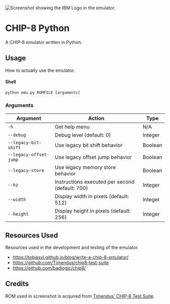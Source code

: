 ![Screenshot showing the IBM Logo in the emulator.](https://github.com/user-attachments/assets/5e3f1507-bfd3-474e-92f8-c6faf5c71a34)

# CHIP-8 Python
A CHIP-8 emulator written in Python.

## Usage
How to actually use the emulator.
#### Shell
```
python emu.py ROMFILE [arguments]
```
### Arguments
|Argument|Action|Type|
|-|-|-|
|`-h`|Get help menu|N/A|
|`--debug`|Debug level (default: 0)|Integer|
|`--legacy-bit-shift`|Use legacy bit shift behavior|Boolean|
|`--legacy-offset-jump`|Use legacy offset jump behavior|Boolean|
|`--legacy-store`|Use legacy memory store behavior|Boolean|
|`--hz`|Instructions executed per second (default: 700)|Integer|
|`--width`|Display width in pixels (default: 512)|Integer|
|`--height`|Display height in pixels (default: 256)|Integer|

## Resources Used
Resources used in the development and testing of the emulator.
- https://tobiasvl.github.io/blog/write-a-chip-8-emulator/
- https://github.com/Timendus/chip8-test-suite
- https://github.com/badlogic/chip8/

## Credits
ROM used in screenshot is acquired from [Timendus' CHIP-8 Test Suite](https://github.com/Timendus/chip8-test-suite).
